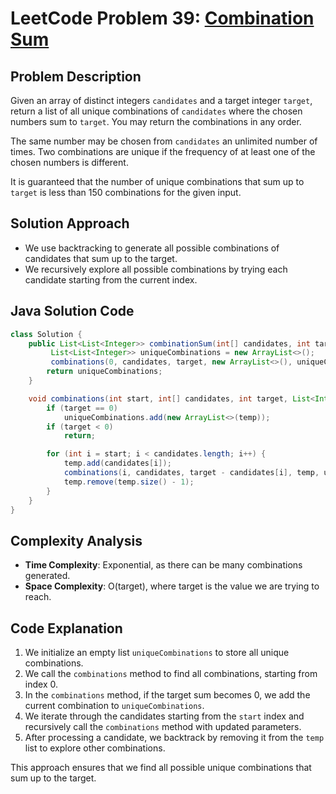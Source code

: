 # LeetCode Problem 39: [Combination Sum](https://leetcode.com/problems/combination-sum/)

## Problem Description
Given an array of distinct integers `candidates` and a target integer `target`, return a list of all unique combinations of `candidates` where the chosen numbers sum to `target`. You may return the combinations in any order.

The same number may be chosen from `candidates` an unlimited number of times. Two combinations are unique if the frequency of at least one of the chosen numbers is different.

It is guaranteed that the number of unique combinations that sum up to `target` is less than 150 combinations for the given input.

## Solution Approach
- We use backtracking to generate all possible combinations of candidates that sum up to the target.
- We recursively explore all possible combinations by trying each candidate starting from the current index.

## Java Solution Code

```java
class Solution {
    public List<List<Integer>> combinationSum(int[] candidates, int target) {
         List<List<Integer>> uniqueCombinations = new ArrayList<>();
         combinations(0, candidates, target, new ArrayList<>(), uniqueCombinations);
        return uniqueCombinations;
    }

    void combinations(int start, int[] candidates, int target, List<Integer> temp, List<List<Integer>> uniqueCombinations) {
        if (target == 0)
            uniqueCombinations.add(new ArrayList<>(temp));
        if (target < 0)
            return;

        for (int i = start; i < candidates.length; i++) {
            temp.add(candidates[i]);
            combinations(i, candidates, target - candidates[i], temp, uniqueCombinations);
            temp.remove(temp.size() - 1);
        }
    }
}
```

## Complexity Analysis
- **Time Complexity**: Exponential, as there can be many combinations generated.
- **Space Complexity**: O(target), where target is the value we are trying to reach.

## Code Explanation
1. We initialize an empty list `uniqueCombinations` to store all unique combinations.
2. We call the `combinations` method to find all combinations, starting from index 0.
3. In the `combinations` method, if the target sum becomes 0, we add the current combination to `uniqueCombinations`.
4. We iterate through the candidates starting from the `start` index and recursively call the `combinations` method with updated parameters.
5. After processing a candidate, we backtrack by removing it from the `temp` list to explore other combinations.

This approach ensures that we find all possible unique combinations that sum up to the target.
